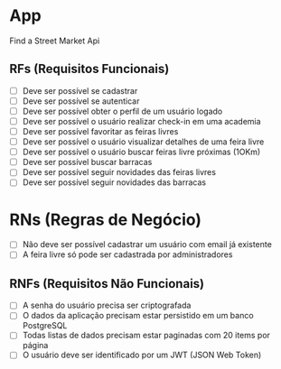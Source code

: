 # App

Find a Street Market Api

## RFs (Requisitos Funcionais)

- [ ] Deve ser possível se cadastrar
- [ ] Deve ser possível se autenticar
- [ ] Deve ser possível obter o perfil de um usuário logado
- [ ] Deve ser possível o usuário realizar check-in em uma academia
- [ ] Deve ser possível favoritar as feiras livres
- [ ] Deve ser possível o usuário visualizar detalhes de uma feira livre
- [ ] Deve ser possível o usuário buscar feiras livre próximas (1OKm)
- [ ] Deve ser possível buscar barracas
- [ ] Deve ser possível seguir novidades das feiras livres
- [ ] Deve ser possível seguir novidades das barracas

# RNs (Regras de Negócio)

- [ ] Não deve ser possível cadastrar um usuário com email já existente
- [ ] A feira livre só pode ser cadastrada por administradores

## RNFs (Requisitos Não Funcionais)

- [ ] A senha do usuário precisa ser criptografada
- [ ] O dados da aplicação precisam estar persistido em um banco PostgreSQL
- [ ] Todas listas de dados precisam estar paginadas com 20 items por página
- [ ] O usuário deve ser identificado por um JWT (JSON Web Token)